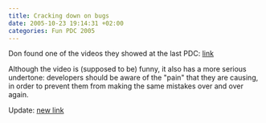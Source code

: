 ```yaml
---
title: Cracking down on bugs
date: 2005-10-23 19:14:31 +02:00
categories: Fun PDC 2005
---
```

<P>Don found one of the videos they showed at the last PDC: <A href="http://pluralsight.com/blogs/dbox/archive/2005/10/22/15791.aspx">link</A></P>
<P>Although the video is (supposed to be) funny, it also has a more serious undertone: developers should be aware of the "pain" that they are causing, in order to prevent them from making the same mistakes over and over again.</P>
<P>Update: <A href="http://www.updatexp.com/we-share-your-pain.html">new link</A></P>
